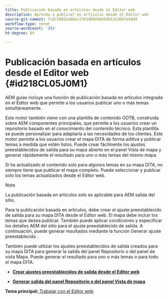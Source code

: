 ```yaml
---
title: Publicación basada en artículos desde el Editor web
description: Aprenda a publicar en artículos desde el Editor web
source-git-commit: 7cd719921e68ac1763d09d9665d912e3697e5849
workflow-type: tm+mt
source-wordcount: '303'
ht-degree: 0%

---
```



# Publicación basada en artículos desde el Editor web {#id218CL05J0M1}

AEM guías incluye una función de publicación basada en artículos integrada en el Editor web que permite a los usuarios publicar uno o más temas simultáneamente.

Este motor también viene con una plantilla de contenido OOTB, construida sobre AEM componentes principales, que permite a los usuarios crear un repositorio basado en el conocimiento del contenido técnico. Esta plantilla se puede personalizar para adaptarla a las necesidades de los clientes. Este motor permite a los usuarios crear el mapa DITA de forma aditiva y publicar temas a medida que estén listos. Puede crear fácilmente los ajustes preestablecidos de salida para su mapa abierto en el panel Vista de mapa y generar rápidamente el resultado para uno o más temas del mismo mapa.

Si ha actualizado el contenido solo para algunos temas en su mapa DITA, no siempre tiene que publicar el mapa completo. Puede seleccionar y publicar solo los temas actualizados desde el Editor web.

>[!NOTE]
>
> La publicación basada en artículos solo es aplicable para AEM salida del sitio.

Para la publicación basada en artículos, debe crear el ajuste preestablecido de salida para su mapa DITA desde el Editor web. El mapa debe incluir los temas que desea publicar. También puede aplicar condiciones y especificar los detalles AEM del sitio para el ajuste preestablecido de salida. A continuación, puede generar resultados mediante la función Generar ajuste preestablecido .

También puede utilizar los ajustes preestablecidos de salida creados para su mapa DITA para generar la salida del panel Repositorio o del panel de vista Mapa. Puede generar el resultado para uno o más temas o para todo el mapa DITA.

- **[Crear ajustes preestablecidos de salida desde el Editor web](web-editor-article-publishing-presets.md)**

- **[Generar salida del panel Repositorio o del panel Vista de mapa](web-editor-article-publishing-output.md)**


**Tema principal:**[ Trabajar con el Editor web](web-editor.md)

